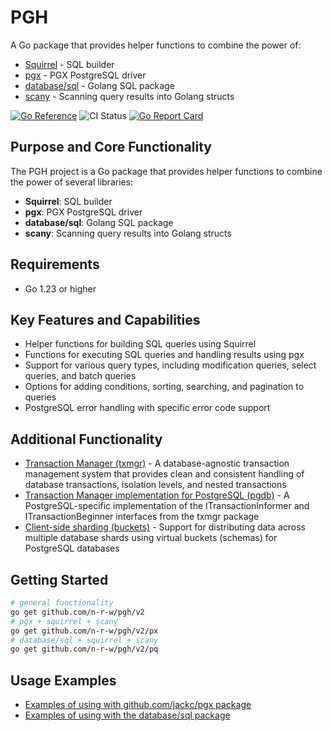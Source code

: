 # PGH

A Go package that provides helper functions to combine the power of:

- [Squirrel](https://github.com/n-r-w/squirrel) - SQL builder
- [pgx](https://github.com/jackc/pgx) - PGX PostgreSQL driver
- [database/sql](https://pkg.go.dev/database/sql) - Golang SQL package
- [scany](https://github.com/georgysavva/scany) - Scanning query results into Golang structs

[![Go Reference](https://pkg.go.dev/badge/github.com/n-r-w/pgh.svg)](https://pkg.go.dev/github.com/n-r-w/pgh)
![CI Status](https://github.com/n-r-w/pgh/actions/workflows/go.yml/badge.svg)
[![Go Report Card](https://goreportcard.com/badge/github.com/n-r-w/pgh)](https://goreportcard.com/report/github.com/n-r-w/pgh)

## Purpose and Core Functionality

The PGH project is a Go package that provides helper functions to combine the power of several libraries:

- **Squirrel**: SQL builder
- **pgx**: PGX PostgreSQL driver
- **database/sql**: Golang SQL package
- **scany**: Scanning query results into Golang structs

## Requirements

- Go 1.23 or higher

## Key Features and Capabilities

- Helper functions for building SQL queries using Squirrel
- Functions for executing SQL queries and handling results using pgx
- Support for various query types, including modification queries, select queries, and batch queries
- Options for adding conditions, sorting, searching, and pagination to queries
- PostgreSQL error handling with specific error code support

## Additional Functionality

- [Transaction Manager (txmgr)](txmgr/README.md) - A database-agnostic transaction management system that provides clean and consistent handling of database transactions, isolation levels, and nested transactions
- [Transaction Manager implementation for PostgreSQL (pgdb)](px/db/README.md) - A PostgreSQL-specific implementation of the ITransactionInformer and ITransactionBeginner interfaces from the txmgr package
- [Client-side sharding (buckets)](px/db/buckets/README.md) - Support for distributing data across multiple database shards using virtual buckets (schemas) for PostgreSQL databases

## Getting Started

```bash
# general functionality
go get github.com/n-r-w/pgh/v2
# pgx + squirrel + scany
go get github.com/n-r-w/pgh/v2/px
# database/sql + squirrel + scany
go get github.com/n-r-w/pgh/v2/pq
```

## Usage Examples

- [Examples of using with github.com/jackc/pgx package](examples/pgx.go)
- [Examples of using with the database/sql package](examples/pq.go)
